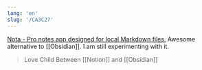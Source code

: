 ```yaml
---
lang: 'en'
slug: '/CA3C27'
---
```


[Nota - Pro notes app designed for local Markdown files.](https://nota.md/)
Awesome alternative to [[Obsidian]].
I am still experimenting with it.

> Love Child Between [[Notion]] and [[Obsidian]]

